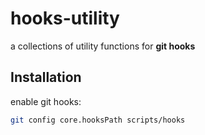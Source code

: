 # hooks-utility

a collections of utility functions for **git hooks**

## Installation

<!-- TODO installation instructions -->

enable git hooks:

```bash
git config core.hooksPath scripts/hooks
```
